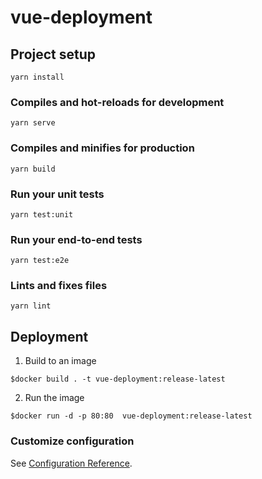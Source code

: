 # vue-deployment

## Project setup

```
yarn install
```

### Compiles and hot-reloads for development

```
yarn serve
```

### Compiles and minifies for production

```
yarn build
```

### Run your unit tests

```
yarn test:unit
```

### Run your end-to-end tests

```
yarn test:e2e
```

### Lints and fixes files

```
yarn lint
```

## Deployment

1. Build to an image

```shell
$docker build . -t vue-deployment:release-latest
```

2. Run the image

```shell
$docker run -d -p 80:80  vue-deployment:release-latest
```

### Customize configuration

See [Configuration Reference](https://cli.vuejs.org/config/).
